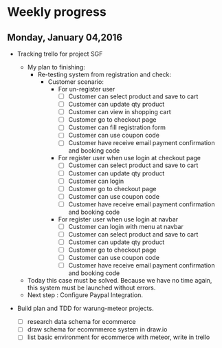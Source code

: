 # Weekly progress

## Monday, January 04,2016
- Tracking trello for project SGF 
	- My plan to finishing:
		- Re-testing system from registration and check:
			- Customer scenario:
				- For un-register user
					- [ ] Customer can select product and save to cart
					- [ ] Customer can update qty product
					- [ ] Customer can view in shopping cart
					- [ ] Customer go to checkout page
					- [ ] Customer can fill registration form
					- [ ] Customer can use coupon code
					- [ ] Customer have receive email payment confirmation and booking code
				- For register user when use login at checkout page
					- [ ] Customer can select product and save to cart
					- [ ] Customer can update qty product
					- [ ] Customer can login
					- [ ] Customer go to checkout page
					- [ ] Customer can use coupon code
					- [ ] Customer have receive email payment confirmation and booking code
				- For register user when use login at navbar
					- [ ] Customer can login with menu at navbar
					- [ ] Customer can select product and save to cart
					- [ ] Customer can update qty product
					- [ ] Customer go to checkout page
					- [ ] Customer can use coupon code
					- [ ] Customer have receive email payment confirmation and booking code
	- Today this case must be solved. Because we have no time again, this system must be launched without errors.
	- Next step : Configure Paypal Integration.

- Build plan and TDD for warung-meteor projects.
	- [ ] research data schema for ecommerce
	- [ ] draw schema for ecommmerce system in draw.io
	- [ ] list basic environment for ecommerce with meteor, write in trello